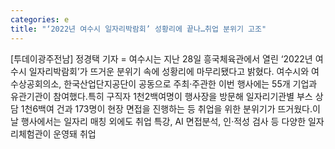 ```yaml
---
categories: e
title: "‘2022년 여수시 일자리박람회’ 성황리에 끝나…취업 분위기 고조"
---
```

[투데이광주전남] 정경택 기자 = 여수시는 지난 28일 흥국체육관에서 열린 ‘2022년 여수시 일자리박람회’가 뜨거운 분위기 속에 성황리에 마무리됐다고 밝혔다. 여수시와 여수상공회의소, 한국산업단지공단이 공동으로 주최·주관한 이번 행사에는 55개 기업과 유관기관이 참여했다.특히 구직자 1천2백여명이 행사장을 방문해 일자리기관별 부스 상담 1천6백여 건과 173명이 현장 면접을 진행하는 등 취업을 위한 분위기가 뜨거웠다.이날 행사에서는 일자리 매칭 외에도 취업 특강, AI 면접분석, 인·적성 검사 등 다양한 일자리체험관이 운영돼 취업